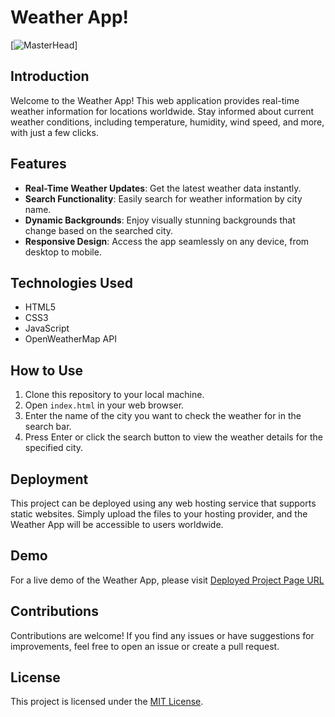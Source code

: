 
# Weather App!
[![MasterHead](https://i.pinimg.com/originals/e7/b1/8c/e7b18c436f3f643938c223c02d398aff.gif)]

## Introduction

Welcome to the Weather App! This web application provides real-time weather information for locations worldwide. Stay informed about current weather conditions, including temperature, humidity, wind speed, and more, with just a few clicks.

## Features

- **Real-Time Weather Updates**: Get the latest weather data instantly.
- **Search Functionality**: Easily search for weather information by city name.
- **Dynamic Backgrounds**: Enjoy visually stunning backgrounds that change based on the searched city.
- **Responsive Design**: Access the app seamlessly on any device, from desktop to mobile.

## Technologies Used

- HTML5
- CSS3
- JavaScript
- OpenWeatherMap API

## How to Use

1. Clone this repository to your local machine.
2. Open `index.html` in your web browser.
3. Enter the name of the city you want to check the weather for in the search bar.
4. Press Enter or click the search button to view the weather details for the specified city.

## Deployment

This project can be deployed using any web hosting service that supports static websites. Simply upload the files to your hosting provider, and the Weather App will be accessible to users worldwide.

## Demo

For a live demo of the Weather App, please visit [Deployed Project Page URL](link_to_deployed_app) <!-- Replace 'link_to_deployed_app' with the URL of your deployed project page -->

## Contributions

Contributions are welcome! If you find any issues or have suggestions for improvements, feel free to open an issue or create a pull request.

## License

This project is licensed under the [MIT License](LICENSE).
